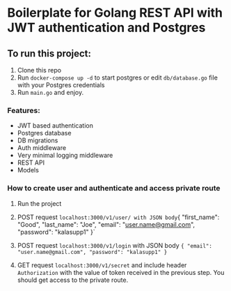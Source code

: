 # Boilerplate for Golang REST API with JWT authentication and Postgres

## To run this project:

1. Clone this repo
2. Run `docker-compose up -d` to start postgres or edit `db/database.go` file with your Postgres credentials
3. Run `main.go` and enjoy.

### Features:

- JWT based authentication
- Postgres database
- DB migrations
- Auth middleware
- Very minimal logging middleware
- REST API
- Models

### How to create user and authenticate and access private route

1. Run the project

2. POST request `localhost:3000/v1/user/ with JSON body`{ "first_name": "Good", "last_name": "Joe", "email": "user.name@gmail.com", "password": "kalasupp1" }`

3. POST request `localhost:3000/v1/login` with JSON body `{ "email": "user.name@gmail.com", "password": "kalasupp1" }`

4. GET request `localhost:3000/v1/secret` and include header `Authorization` with the value of token received in the previous step. You should get access to the private route.
